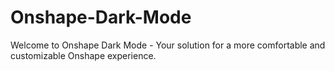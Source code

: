 # Onshape-Dark-Mode
Welcome to Onshape Dark Mode - Your solution for a more comfortable and customizable Onshape experience.
